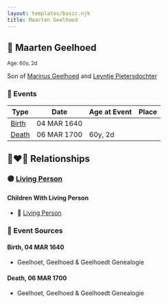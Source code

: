 ```yaml
---
layout: templates/basic.njk
title: Maarten Geelhoed
---
```

## 🔵 Maarten Geelhoed
<small>Age: 60y, 2d</small>

Son of [Marinus Geelhoed](/people/4/47020978) and [Leyntje Pietersdochter](/people/3/34853086)

### 📆 Events

Type | Date | Age at Event | Place
------ | ------ | ------ | ------
[Birth](#event-event-2) | 04 MAR 1640 |  |
[Death](#event-event-3) | 06 MAR 1700 | 60y, 2d |

## 👩‍❤️‍👨 Relationships

### 🟣 [Living Person](/people/4/45923848)

#### Children With Living Person
* 🔵 [Living Person](/people/2/2482812)
### 📰 Event Sources

#### <a id="event-event-2"></a> Birth, 04 MAR 1640
* Geelhoet, Geelhoed & Geelhoedt Genealogie

#### <a id="event-event-3"></a> Death, 06 MAR 1700
* Geelhoet, Geelhoed & Geelhoedt Genealogie